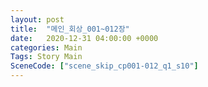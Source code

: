 ```yaml
---
layout: post
title:  "메인_회상_001~012장"
date:   2020-12-31 04:00:00 +0000
categories: Main
Tags: Story Main
SceneCode: ["scene_skip_cp001-012_q1_s10"]
---
```

